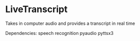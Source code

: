 # LiveTranscript
Takes in computer audio and provides a transcript in real time

Dependencies:
speech recognition
pyaudio
pyttsx3
